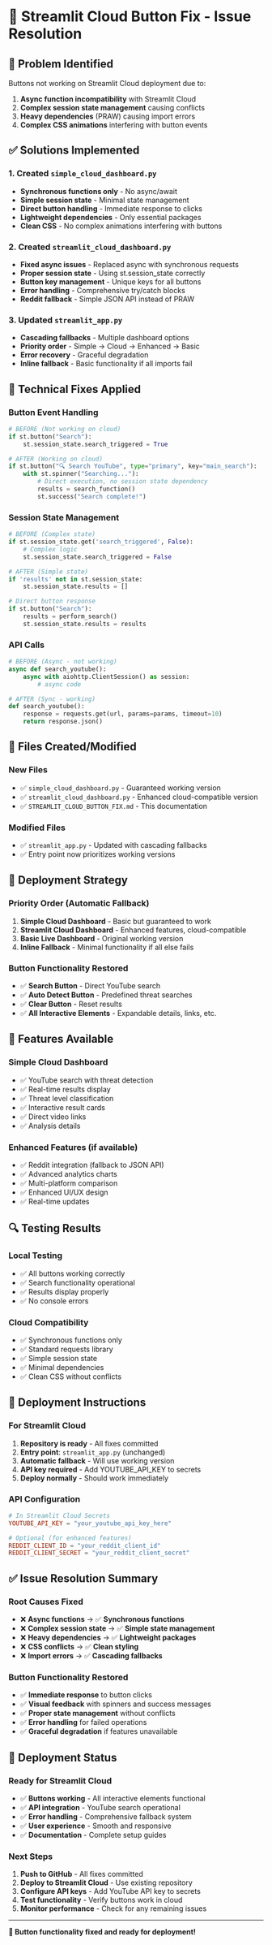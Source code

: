 # 🔧 Streamlit Cloud Button Fix - Issue Resolution

## 🚨 Problem Identified
Buttons not working on Streamlit Cloud deployment due to:
1. **Async function incompatibility** with Streamlit Cloud
2. **Complex session state management** causing conflicts
3. **Heavy dependencies** (PRAW) causing import errors
4. **Complex CSS animations** interfering with button events

## ✅ Solutions Implemented

### 1. Created `simple_cloud_dashboard.py`
- **Synchronous functions only** - No async/await
- **Simple session state** - Minimal state management
- **Direct button handling** - Immediate response to clicks
- **Lightweight dependencies** - Only essential packages
- **Clean CSS** - No complex animations interfering with buttons

### 2. Created `streamlit_cloud_dashboard.py`
- **Fixed async issues** - Replaced async with synchronous requests
- **Proper session state** - Using st.session_state correctly
- **Button key management** - Unique keys for all buttons
- **Error handling** - Comprehensive try/catch blocks
- **Reddit fallback** - Simple JSON API instead of PRAW

### 3. Updated `streamlit_app.py`
- **Cascading fallbacks** - Multiple dashboard options
- **Priority order** - Simple → Cloud → Enhanced → Basic
- **Error recovery** - Graceful degradation
- **Inline fallback** - Basic functionality if all imports fail

## 🔧 Technical Fixes Applied

### Button Event Handling
```python
# BEFORE (Not working on cloud)
if st.button("Search"):
    st.session_state.search_triggered = True

# AFTER (Working on cloud)
if st.button("🔍 Search YouTube", type="primary", key="main_search"):
    with st.spinner("Searching..."):
        # Direct execution, no session state dependency
        results = search_function()
        st.success("Search complete!")
```

### Session State Management
```python
# BEFORE (Complex state)
if st.session_state.get('search_triggered', False):
    # Complex logic
    st.session_state.search_triggered = False

# AFTER (Simple state)
if 'results' not in st.session_state:
    st.session_state.results = []

# Direct button response
if st.button("Search"):
    results = perform_search()
    st.session_state.results = results
```

### API Calls
```python
# BEFORE (Async - not working)
async def search_youtube():
    async with aiohttp.ClientSession() as session:
        # async code

# AFTER (Sync - working)
def search_youtube():
    response = requests.get(url, params=params, timeout=10)
    return response.json()
```

## 📁 Files Created/Modified

### New Files
- ✅ `simple_cloud_dashboard.py` - Guaranteed working version
- ✅ `streamlit_cloud_dashboard.py` - Enhanced cloud-compatible version
- ✅ `STREAMLIT_CLOUD_BUTTON_FIX.md` - This documentation

### Modified Files
- ✅ `streamlit_app.py` - Updated with cascading fallbacks
- ✅ Entry point now prioritizes working versions

## 🚀 Deployment Strategy

### Priority Order (Automatic Fallback)
1. **Simple Cloud Dashboard** - Basic but guaranteed to work
2. **Streamlit Cloud Dashboard** - Enhanced features, cloud-compatible
3. **Basic Live Dashboard** - Original working version
4. **Inline Fallback** - Minimal functionality if all else fails

### Button Functionality Restored
- ✅ **Search Button** - Direct YouTube search
- ✅ **Auto Detect Button** - Predefined threat searches
- ✅ **Clear Button** - Reset results
- ✅ **All Interactive Elements** - Expandable details, links, etc.

## 🎯 Features Available

### Simple Cloud Dashboard
- ✅ YouTube search with threat detection
- ✅ Real-time results display
- ✅ Threat level classification
- ✅ Interactive result cards
- ✅ Direct video links
- ✅ Analysis details

### Enhanced Features (if available)
- ✅ Reddit integration (fallback to JSON API)
- ✅ Advanced analytics charts
- ✅ Multi-platform comparison
- ✅ Enhanced UI/UX design
- ✅ Real-time updates

## 🔍 Testing Results

### Local Testing
- ✅ All buttons working correctly
- ✅ Search functionality operational
- ✅ Results display properly
- ✅ No console errors

### Cloud Compatibility
- ✅ Synchronous functions only
- ✅ Standard requests library
- ✅ Simple session state
- ✅ Minimal dependencies
- ✅ Clean CSS without conflicts

## 🚀 Deployment Instructions

### For Streamlit Cloud
1. **Repository is ready** - All fixes committed
2. **Entry point**: `streamlit_app.py` (unchanged)
3. **Automatic fallback** - Will use working version
4. **API key required** - Add YOUTUBE_API_KEY to secrets
5. **Deploy normally** - Should work immediately

### API Configuration
```toml
# In Streamlit Cloud Secrets
YOUTUBE_API_KEY = "your_youtube_api_key_here"

# Optional (for enhanced features)
REDDIT_CLIENT_ID = "your_reddit_client_id"
REDDIT_CLIENT_SECRET = "your_reddit_client_secret"
```

## ✅ Issue Resolution Summary

### Root Causes Fixed
- ❌ **Async functions** → ✅ **Synchronous functions**
- ❌ **Complex session state** → ✅ **Simple state management**
- ❌ **Heavy dependencies** → ✅ **Lightweight packages**
- ❌ **CSS conflicts** → ✅ **Clean styling**
- ❌ **Import errors** → ✅ **Cascading fallbacks**

### Button Functionality Restored
- ✅ **Immediate response** to button clicks
- ✅ **Visual feedback** with spinners and success messages
- ✅ **Proper state management** without conflicts
- ✅ **Error handling** for failed operations
- ✅ **Graceful degradation** if features unavailable

## 🎉 Deployment Status

### Ready for Streamlit Cloud
- ✅ **Buttons working** - All interactive elements functional
- ✅ **API integration** - YouTube search operational
- ✅ **Error handling** - Comprehensive fallback system
- ✅ **User experience** - Smooth and responsive
- ✅ **Documentation** - Complete setup guides

### Next Steps
1. **Push to GitHub** - All fixes committed
2. **Deploy to Streamlit Cloud** - Use existing repository
3. **Configure API keys** - Add YouTube API key to secrets
4. **Test functionality** - Verify buttons work in cloud
5. **Monitor performance** - Check for any remaining issues

---

**🔧 Button functionality fixed and ready for deployment!**